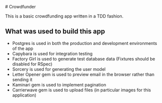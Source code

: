 <snippet>
<content>
# Crowdfunder
 
This is a basic crowdfunding app written in a TDD fashion.

## What was used to build this app 

  - Postgres is used in both the production and development environments of the app
  - Capybara is used for integration testing
  - Factory Girl is used to generate test database data (Fixtures should be disabled for RSpec)
  - Sorcery is used for generating the user model
  - Letter Opener gem is used to preview email in the browser rather than sending it
  - Kaminari gem is used to implement pagination
  - Carrierwave gem is used to upload files (in particular images for this application)
   

</content>
 
</snippet>